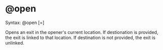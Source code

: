 # @open

Syntax: @open <exit>[=<destination>]

Opens an exit in the opener's current location. If destionation is provided, the exit is linked to that location. If destination is not provided, the exit is unlinked.
